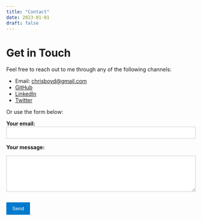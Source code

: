 ```yaml
---
title: "Contact"
date: 2023-01-01
draft: false
---
```


# Get in Touch

Feel free to reach out to me through any of the following channels:

- Email: [chrisboyd@gmail.com](mailto:chrisboyd@gmail.com)
- [GitHub](https://github.com/kojikeneda)
- [LinkedIn](https://linkedin.com/in/chris-boyd-365b2220/)
- [Twitter](https://twitter.com/yourusername)

Or use the form below:

<style>
  form.contact-form input, form.contact-form textarea {
    color: #000;
    background-color: #fff;
    border: 1px solid #ccc;
    padding: 0.5em;
    font-size: 1em;
    width: 100%;
    box-sizing: border-box;
  }
  form.contact-form label {
    display: block;
    margin-top: 1em;
    font-weight: bold;
  }
  form.contact-form button {
    margin-top: 1em;
    padding: 0.7em 1.2em;
    background-color: #007acc;
    color: #fff;
    border: none;
    cursor: pointer;
  }
  form.contact-form button:hover {
    background-color: #005fa3;
  }
</style>

<form class="contact-form" action="https://formspree.io/f/mgejdwao" method="POST" onsubmit="return trackFormSubmit(event);">
  <label for="email">Your email:</label>
  <input type="email" name="email" id="email" required>
  
  <label for="message">Your message:</label>
  <textarea name="message" id="message" rows="5" required></textarea>
  
  <button type="submit">Send</button>
</form>

<script>
  function trackFormSubmit(event) {
    // Example: send an event to Google Analytics if available
    if (window.gtag) {
      gtag('event', 'submit', {
        'event_category': 'Contact Form',
        'event_label': 'Contact Form Submission'
      });
    }
    // Additional analytics integration can be added here.
    return true;
  }
</script>